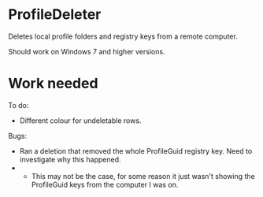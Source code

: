 # ProfileDeleter

Deletes local profile folders and registry keys from a remote computer.

Should work on Windows 7 and higher versions.

# Work needed

To do:

* Different colour for undeletable rows.

Bugs:
* Ran a deletion that removed the whole ProfileGuid registry key. Need to investigate why this happened.
*   - This may not be the case, for some reason it just wasn't showing the ProfileGuid keys from the computer I was on.